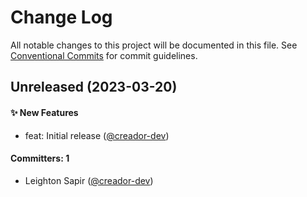 # Change Log

All notable changes to this project will be documented in this file. See [Conventional Commits](https://conventionalcommits.org/) for commit guidelines.

## Unreleased (2023-03-20)

#### ✨ New Features

-   feat: Initial release ([@creador-dev](https://github.com/creador-dev))

#### Committers: 1

-   Leighton Sapir ([@creador-dev](https://github.com/creador-dev))
